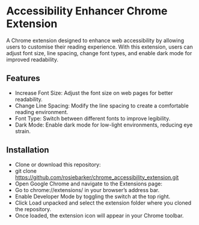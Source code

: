 # Accessibility Enhancer Chrome Extension

A Chrome extension designed to enhance web accessibility by allowing users to customise their reading experience. With this extension, users can adjust font size, line spacing, change font types, and enable dark mode for improved readability.

## Features

- Increase Font Size: Adjust the font size on web pages for better readability.
- Change Line Spacing: Modify the line spacing to create a comfortable reading environment.
- Font Type: Switch between different fonts to improve legibility.
- Dark Mode: Enable dark mode for low-light environments, reducing eye strain.

## Installation

- Clone or download this repository:
- git clone https://github.com/rosiebarker/chrome_accessibility_extension.git
- Open Google Chrome and navigate to the Extensions page:
- Go to chrome://extensions/ in your browser’s address bar.
- Enable Developer Mode by toggling the switch at the top right.
- Click Load unpacked and select the extension folder where you cloned the repository.
- Once loaded, the extension icon will appear in your Chrome toolbar.

